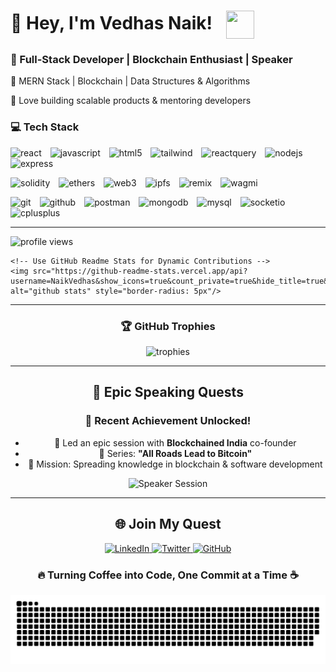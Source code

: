 <div align="center">
  <div align="left">
    
  <!-- Header with Name, Tech Stack, and GIF -->
  <h1>👋 Hey, I'm Vedhas Naik! 
    <img src="https://media4.giphy.com/media/v1.Y2lkPTc5MGI3NjExcXFyZHB3a2c4amR0N2c4M2kwMXltYmw0bzQ0MWhrd3ZzNDl0MmF5NyZlcD12MV9pbnRlcm5hbF9naWZfYnlfaWQmY3Q9Zw/V4NSR1NG2p0KeJJyr5/giphy.gif" width="45" height="45" style="vertical-align: middle; margin-left: 15px;"/>
  </h1>

  <h3>🚀 Full-Stack Developer | Blockchain Enthusiast | Speaker</h3>
  <p>🔹 MERN Stack | Blockchain | Data Structures & Algorithms</p>
  <p>🔹 Love building scalable products & mentoring developers</p>

  <!-- Tech Stack Section -->
  <h3>💻 Tech Stack</h3>
  <p align="left">
    <!-- Row 1 - Frontend & Main Technologies -->
    <img src="https://simpleicons.org/icons/react.svg" alt="react" width="45" height="45" style="margin-right: 10px"/>
    <img src="https://simpleicons.org/icons/javascript.svg" alt="javascript" width="45" height="45" style="margin-right: 10px"/>
    <img src="https://simpleicons.org/icons/html5.svg" alt="html5" width="45" height="45" style="margin-right: 10px"/>
    <img src="https://simpleicons.org/icons/tailwindcss.svg" alt="tailwind" width="45" height="45" style="margin-right: 10px"/>
    <img src="https://simpleicons.org/icons/reactquery.svg" alt="reactquery" width="45" height="45" style="margin-right: 10px"/>
    <img src="https://simpleicons.org/icons/nodedotjs.svg" alt="nodejs" width="45" height="45" style="margin-right: 10px"/>
    <img src="https://simpleicons.org/icons/express.svg" alt="express" width="45" height="45" style="margin-right: 10px"/>
  </p>

  <p align="left">
    <!-- Row 2 - Blockchain & Web3 -->
    <img src="https://simpleicons.org/icons/solidity.svg" alt="solidity" width="45" height="45" style="margin-right: 10px"/>
    <img src="https://simpleicons.org/icons/ethers.svg" alt="ethers" width="45" height="45" style="margin-right: 10px"/>
    <img src="https://simpleicons.org/icons/web3dotjs.svg" alt="web3" width="45" height="45" style="margin-right: 10px"/>
    <img src="https://simpleicons.org/icons/ipfs.svg" alt="ipfs" width="45" height="45" style="margin-right: 10px"/>
    <img src="https://expolab.org/ecs189f-fall-2020/Projects/Promise/images/remix.png" alt="remix" width="45" height="45" style="margin-right: 10px"/>
    <img src="https://simpleicons.org/icons/wagmi.svg" alt="wagmi" width="45" height="45" style="margin-right: 10px"/>
  </p>

  <p align="left">
    <!-- Row 3 - Development Tools & Databases -->
    <img src="https://simpleicons.org/icons/git.svg" alt="git" width="45" height="45" style="margin-right: 10px"/>
    <img src="https://simpleicons.org/icons/github.svg" alt="github" width="45" height="45" style="margin-right: 10px"/>
    <img src="https://simpleicons.org/icons/postman.svg" alt="postman" width="45" height="45" style="margin-right: 10px"/>
    <img src="https://simpleicons.org/icons/mongodb.svg" alt="mongodb" width="45" height="45" style="margin-right: 10px"/>
    <img src="https://simpleicons.org/icons/mysql.svg" alt="mysql" width="45" height="45" style="margin-right: 10px"/>
    <img src="https://simpleicons.org/icons/socketdotio.svg" alt="socketio" width="45" height="45" style="margin-right: 10px"/>
    <img src="https://simpleicons.org/icons/cplusplus.svg" alt="cplusplus" width="45" height="45" style="margin-right: 10px"/>
  </p>

  </div>

  ---

  <!-- Stats Section with Contributions -->
  <div align="left">
    <img src="https://komarev.com/ghpvc/?username=NaikVedhas&color=blueviolet&style=for-the-badge&label=PROFILE+VIEWS" alt="profile views"/>

    <!-- Use GitHub Readme Stats for Dynamic Contributions -->
    <img src="https://github-readme-stats.vercel.app/api?username=NaikVedhas&show_icons=true&count_private=true&hide_title=true&theme=dark" alt="github stats" style="border-radius: 5px"/>

  </div>

  ---

  <!-- GitHub Trophies Section -->
  <h3>🏆 GitHub Trophies</h3>
  <p align="center">
    <img src="https://github-profile-trophy.vercel.app/?username=NaikVedhas&theme=juicyfresh&column=4&margin-w=15&margin-h=15" alt="trophies"/>
  </p>

  ---

  ## 🎤 Epic Speaking Quests
  ### 🎯 Recent Achievement Unlocked!
  - 💫 Led an epic session with **Blockchained India** co-founder
  - 🌟 Series: **"All Roads Lead to Bitcoin"**
  - 🎯 Mission: Spreading knowledge in blockchain & software development

  <p align="center">
    <img src="https://drive.google.com/uc?export=view&id=1-0DaAlIYHeEDl4_HrxMdALNrXjWx2-c1" alt="Speaker Session" width="70%"/>
  </p>

  ---

  ## 🌐 Join My Quest
  <p align="center">
    <a href="https://linkedin.com/in/your-profile">
      <img src="https://img.shields.io/badge/LinkedIn-Connect-0077B5?style=for-the-badge&logo=linkedin&logoColor=white" alt="LinkedIn"/>
    </a>
    <a href="https://twitter.com/your-profile">
      <img src="https://img.shields.io/badge/Twitter-Follow-1DA1F2?style=for-the-badge&logo=twitter&logoColor=white" alt="Twitter"/>
    </a>
    <a href="https://github.com/NaikVedhas">
      <img src="https://img.shields.io/badge/GitHub-Follow-181717?style=for-the-badge&logo=github&logoColor=white" alt="GitHub"/>
    </a>
  </p>

  ### 🔥 Turning Coffee into Code, One Commit at a Time ☕

  <p align="center">
    <img src="https://github.com/1999AZZAR/1999AZZAR/blob/main/resources/img/grid-snake.svg" alt="snake"/>
  </p>

</div>
